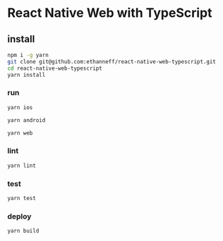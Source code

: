 # React Native Web with TypeScript

## install

```sh
npm i -g yarn
git clone git@github.com:ethanneff/react-native-web-typescript.git
cd react-native-web-typescript
yarn install
```

### run

```sh
yarn ios
```

```sh
yarn android
```

```sh
yarn web
```

### lint

```sh
yarn lint
```

### test

```sh
yarn test
```

### deploy

```sh
yarn build
```
